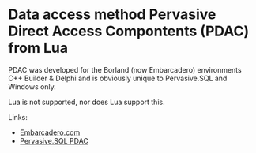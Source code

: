 # Data access method Pervasive Direct Access Compontents (PDAC) from Lua

PDAC was developed for the Borland (now Embarcadero) environments C++ Builder & Delphi and is obviously unique to Pervasive.SQL and Windows only.

Lua is not supported, nor does Lua support this.

Links:
* [Embarcadero.com](https:/www.embarcadero.com)
* [Pervasive.SQL PDAC](https://docs.actian.com/psql/psqlv13/#page/pdac%2Fpdacref.htm)
